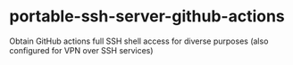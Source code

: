# portable-ssh-server-github-actions
Obtain GitHub actions full SSH shell access for diverse purposes (also configured for VPN over SSH services)



